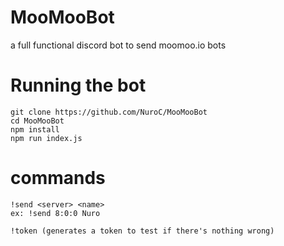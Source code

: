 # MooMooBot
a full functional discord bot to send moomoo.io bots

# Running the bot

```
git clone https://github.com/NuroC/MooMooBot
cd MooMooBot
npm install
npm run index.js
```
# commands
```
!send <server> <name>
ex: !send 8:0:0 Nuro

!token (generates a token to test if there's nothing wrong)
```
